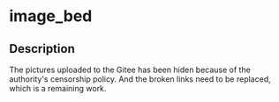 # image_bed

## Description

The pictures uploaded to the Gitee has been hiden because of the authority's censorship policy. And the broken links need to be replaced, which is a remaining work.
